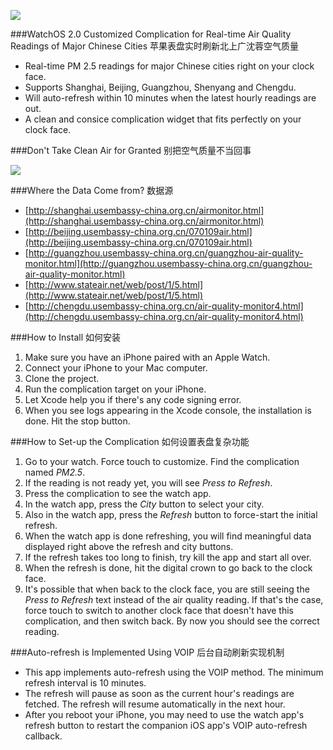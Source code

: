 ![][demo]

###WatchOS 2.0 Customized Complication for Real-time Air Quality Readings of Major Chinese Cities 苹果表盘实时刷新北上广沈蓉空气质量
* Real-time PM 2.5 readings for major Chinese cities right on your clock face.
* Supports Shanghai, Beijing, Guangzhou, Shenyang and Chengdu.
* Will auto-refresh within 10 minutes when the latest hourly readings are out.
* A clean and consice complication widget that fits perfectly on your clock face.


###Don't Take Clean Air for Granted 别把空气质量不当回事

![][beijing_aqi]

###Where the Data Come from? 数据源
* [http://shanghai.usembassy-china.org.cn/airmonitor.html](http://shanghai.usembassy-china.org.cn/airmonitor.html)
* [http://beijing.usembassy-china.org.cn/070109air.html](http://beijing.usembassy-china.org.cn/070109air.html)
* [http://guangzhou.usembassy-china.org.cn/guangzhou-air-quality-monitor.html](http://guangzhou.usembassy-china.org.cn/guangzhou-air-quality-monitor.html)
* [http://www.stateair.net/web/post/1/5.html](http://www.stateair.net/web/post/1/5.html)
* [http://chengdu.usembassy-china.org.cn/air-quality-monitor4.html](http://chengdu.usembassy-china.org.cn/air-quality-monitor4.html)

###How to Install 如何安装
1. Make sure you have an iPhone paired with an Apple Watch.
2. Connect your iPhone to your Mac computer.
3. Clone the project.
4. Run the complication target on your iPhone.
5. Let Xcode help you if there's any code signing error.
6. When you see logs appearing in the Xcode console, the installation is done. Hit the stop button.

###How to Set-up the Complication 如何设置表盘复杂功能
1. Go to your watch. Force touch to customize. Find the complication named *PM2.5*.
2. If the reading is not ready yet, you will see *Press to Refresh*. 
3. Press the complication to see the watch app.
4. In the watch app, press the *City* button to select your city.
5. Also in the watch app, press the *Refresh* button to force-start the initial refresh. 
6. When the watch app is done refreshing, you will find meaningful data displayed right above the refresh and city buttons.
7. If the refresh takes too long to finish, try kill the app and start all over. 
8. When the refresh is done, hit the digital crown to go back to the clock face. 
9. It's possible that when back to the clock face, you are still seeing the *Press to Refresh* text instead of the air quality reading. If that's the case, force touch to switch to another clock face that doesn't have this complication, and then switch back. By now you should see the correct reading.

###Auto-refresh is Implemented Using VOIP 后台自动刷新实现机制
* This app implements auto-refresh using the VOIP method. The minimum refresh interval is 10 minutes.
* The refresh will pause as soon as the current hour's readings are fetched. The refresh will resume automatically in the next hour.
* After you reboot your iPhone, you may need to use the watch app's refresh button to restart the companion iOS app's VOIP auto-refresh callback. 



[beijing_aqi]: https://raw.githubusercontent.com/diwu/ui-markdown-store/master/aqi_3.jpg
[demo]: https://raw.githubusercontent.com/diwu/ui-markdown-store/master/watch_face_demo_3.jpg
[source]: http://www.stateair.net/web/post/1/4.html